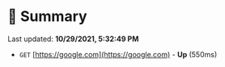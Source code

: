 # 📖 Summary
Last updated: **10/29/2021, 5:32:49 PM**

- `GET` [https://google.com](https://google.com) - **Up** (550ms)
